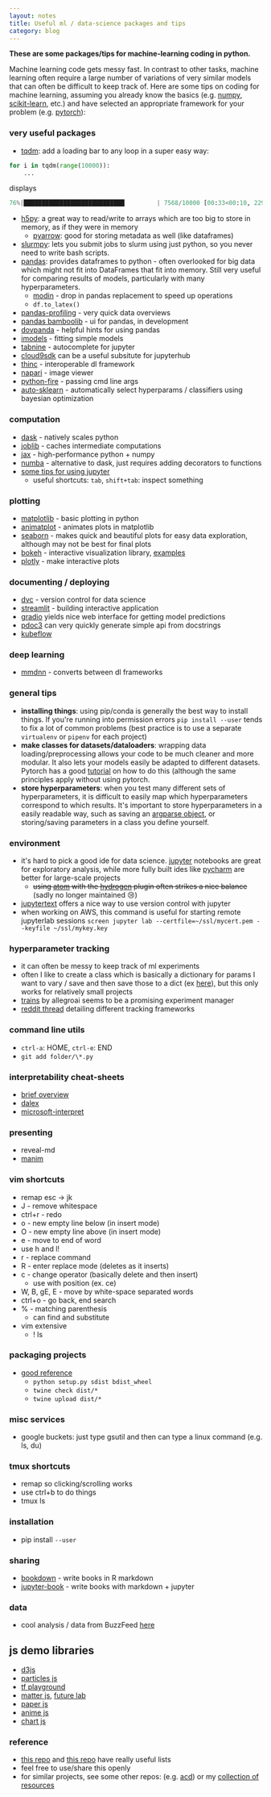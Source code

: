 ```yaml
---
layout: notes
title: Useful ml / data-science packages and tips
category: blog
---
```


**These are some packages/tips for machine-learning coding in python.**

Machine learning code gets messy fast. In contrast to other tasks, machine learning often require a large number of variations of very similar models that can often be difficult to keep track of. Here are some tips on coding for machine learning, assuming you already know the basics (e.g. [numpy](http://www.numpy.org/), [scikit-learn](https://scikit-learn.org/stable/), etc.) and have selected an appropriate framework for your problem (e.g. [pytorch](https://pytorch.org/)):

### very useful packages

- [tqdm](https://github.com/tqdm/tqdm): add a loading bar to any loop in a super easy way:

```python
for i in tqdm(range(10000)):
	...
```
displays 
```python
76%|████████████████████████████         | 7568/10000 [00:33<00:10, 229.00it/s]
```

- [h5py](http://docs.h5py.org/en/stable/): a great way to read/write to arrays which are too big to store in memory, as if they were in memory
   - [pyarrow](https://arrow.apache.org/docs/python/index.html#): good for storing metadata as well (like dataframes)
- [slurmpy](https://github.com/brentp/slurmpy): lets you submit jobs to slurm using just python, so you never need to write bash scripts.
- [pandas](https://pandas.pydata.org/): provides dataframes to python - often overlooked for big data which might not fit into DataFrames that fit into memory. Still very useful for comparing results of models, particularly with many hyperparameters.
  - [modin](https://github.com/modin-project/modin) - drop in pandas replacement to speed up operations
  - `df.to_latex()`
- [pandas-profiling](https://github.com/pandas-profiling/pandas-profiling) - very quick data overviews
- [pandas bamboolib](https://bamboolib.8080labs.com/) - ui for pandas, in development
- [dovpanda](https://github.com/dovpanda-dev/dovpanda) - helpful hints for using pandas
- [imodels](https://github.com/csinva/imodels) - fitting simple models 
- [tabnine](https://github.com/wenmin-wu/jupyter-tabnine?utm_source=share&utm_medium=ios_app&utm_name=iossmf) - autocomplete for jupyter
- [cloud9sdk](https://github.com/c9/core) can be a useful subsitute for jupyterhub
- [thinc](https://github.com/explosion/thinc) - interoperable dl framework
- [napari](https://github.com/napari/napari) - image viewer
- [python-fire](https://github.com/google/python-fire) - passing cmd line args
- [auto-sklearn](https://github.com/automl/auto-sklearn) - automatically select hyperparams / classifiers using bayesian optimization



### computation

- [dask](https://dask.org/) - natively scales python
- [joblib](https://joblib.readthedocs.io/en/latest/) - caches intermediate computations
- [jax](https://github.com/google/jax) - high-performance python + numpy
- [numba](https://numba.pydata.org/) - alternative to dask, just requires adding decorators to functions
- [some tips for using jupyter](https://github.com/NirantK/best-of-jupyter)
  - useful shortcuts: `tab`, `shift+tab`: inspect something



### plotting

- [matplotlib](https://matplotlib.org/) - basic plotting in python
- [animatplot](https://github.com/t-makaro/animatplot) - animates plots in matplotlib
- [seaborn](https://seaborn.pydata.org/) - makes quick and beautiful plots for easy data exploration, although may not be best for final plots
- [bokeh](https://bokeh.pydata.org/en/latest/) - interactive visualization library, [examples](https://github.com/WillKoehrsen/Bokeh-Python-Visualization)  
- [plotly](https://plot.ly/python/offline/) - make interactive plots



### documenting / deploying

- [dvc](https://dvc.org/) - version control for data science
- [streamlit](https://docs.streamlit.io/) - building interactive application
- [gradio](https://github.com/gradio-app/gradio) yields nice web interface for getting model predictions
- [pdoc3](https://pypi.org/project/pdoc3/) can very quickly generate simple api from docstrings
- [kubeflow](https://www.kubeflow.org/)



### deep learning

- [mmdnn](https://github.com/microsoft/MMdnn) - converts between dl frameworks


### general tips

- **installing things**: using pip/conda is generally the best way to install things. If you're running into permission errors `pip install --user` tends to fix a lot of common problems (best practice is to use a separate `virtualenv` or `pipenv` for each project)
- **make classes for datasets/dataloaders**: wrapping data loading/preprocessing allows your code to be much cleaner and more modular. It also lets your models easily be adapted to different datasets. Pytorch has a good [tutorial](https://pytorch.org/tutorials/beginner/data_loading_tutorial.html) on how to do this (although the same principles apply without using pytorch.
- **store hyperparameters**: when you test many different sets of hyperparameters, it is difficult to easily map which hyperparameters correspond to which results. It's important to store hyperparameters in a easily readable way, such as saving an [argparse object](https://docs.python.org/3/library/argparse.html), or storing/saving parameters in a class you define yourself.


### environment

- it's hard to pick a good ide for data science. [jupyter](https://jupyter.org/) notebooks are great for exploratory analysis, while more fully built ides like [pycharm](https://www.jetbrains.com/pycharm/) are better for large-scale projects
  - ~~using [atom](https://atom.io/) with the [hydrogen](https://atom.io/packages/hydrogen) plugin often strikes a nice balance~~ (sadly no longer maintained 😢)
- [jupytertext](https://github.com/mwouts/jupytext) offers a nice way to use version control with jupyter
- when working on AWS, this command is useful for starting remote jupyterlab sessions `screen jupyter lab --certfile=~/ssl/mycert.pem --keyfile ~/ssl/mykey.key`

### hyperparameter tracking

- it can often be messy to keep track of ml experiments
- often I like to create a class which is basically a dictionary for params I want to vary / save and then save those to a dict (ex [here](https://github.com/csinva/dnn-experiments/tree/master/vision_fit)), but this only works for relatively small projects
- [trains](https://github.com/allegroai/trains) by allegroai seems to be a promising experiment manager
- [reddit thread](https://www.reddit.com/r/MachineLearning/comments/bx0apm/d_how_do_you_manage_your_machine_learning/) detailing different tracking frameworks

### command line utils

- `ctrl-a`: HOME, `ctrl-e`: END
- `git add folder/\*.py`

### interpretability cheat-sheets

- [brief overview](https://csinva.io/notes/cheat_sheets/interp.svg?sanitize=True)
- [dalex](https://github.com/pbiecek/DALEX) 
- [microsoft-interpret](https://github.com/microsoft/interpret)

### presenting

- reveal-md
- [manim](https://docs.manim.community/en/stable/installation/versions.html?highlight=OpenGL#which-version-to-use)

### vim shortcuts

- remap esc -> jk
- J - remove whitespace
- ctrl+r - redo
- o - new empty line below (in insert mode)
- O - new empty line above (in insert mode)
- e - move to end of word
- use h and l!
- r - replace command
- R - enter replace mode (deletes as it inserts)
- c - change operator (basically delete and then insert)
  - use with position (ex. ce)
- W, B, gE, E - move by white-space separated words
- ctrl+o - go back, end search
- % - matching parenthesis
  - can find and substitute
- vim extensive
  - ! ls

### packaging projects

- [good reference](https://realpython.com/pypi-publish-python-package/)
  - `python setup.py sdist bdist_wheel`
  - `twine check dist/*`
  - `twine upload dist/*`

### misc services

- google buckets: just type gsutil and then can type a linux command (e.g. ls, du)

### tmux shortcuts

- remap so clicking/scrolling works
- use ctrl+b to do things
- tmux ls

### installation

- pip install `--user`

### sharing

- [bookdown](https://bookdown.org/) - write books in R markdown
- [jupyter-book](https://jupyterbook.org/intro.html) - write books with markdown + jupyter

### data

- cool analysis / data from BuzzFeed [here](https://github.com/BuzzFeedNews/everything)

## js demo libraries

- [d3js](https://d3js.org/)
- [particles js](https://vincentgarreau.com/particles.js/)
- [tf playground](https://playground.tensorflow.org/#activation=tanh&batchSize=10&dataset=circle&regDataset=reg-plane&learningRate=0.03&regularizationRate=0&noise=0&networkShape=4,2&seed=0.51365&showTestData=false&discretize=false&percTrainData=50&x=true&y=true&xTimesY=false&xSquared=false&ySquared=false&cosX=false&sinX=false&cosY=false&sinY=false&collectStats=false&problem=classification&initZero=false&hideText=false)
- [matter js](https://github.com/liabru/matter-js), [future lab](https://codepen.io/chiaki_pi/pen/BaWrLOG)
- [paper js](http://paperjs.org/about/)
- [anime js](https://animejs.com/)
- [chart js](https://www.chartjs.org/docs/latest/)

### reference

- [this repo](https://raw.githubusercontent.com/r0f1/datascience/master/README.md) and [this repo](https://github.com/r0f1/datascience) have really useful lists
- feel free to use/share this openly
- for similar projects, see some other repos: (e.g. [acd](https://github.com/csinva/acd)) or my [collection of resources](https://csinva.github.io/)
